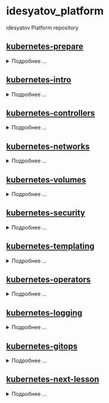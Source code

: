 # idesyatov_platform
idesyatov Platform repository

## [kubernetes-prepare](.github)
<details>
<summary>Подробнее ...</summary>

## Выполнено ДЗ № 1

* Организована структура

```sh
.github
├── PULL_REQUEST_TEMPLATE.md
├── auto_assign.yml
├── labeler.yml
└── workflows
 ├── auto-assign.yml
 ├── labeler.yml
 └── run-tests.yml
```
* Настройка локального окружения:
    + установка minikube
    + подключение k9s-cli
</details>

## [kubernetes-intro](kubernetes-intro)
<details>
<summary>Подробнее ...</summary>

## Выполнено ДЗ № 2

 - [X] Основное ДЗ
 - [X] Задание со *

## В процессе сделано:

- Создан Dockerfile для nginx, который показывает статические файлы из директорий /app внутри контейнера
- Создан web-pod.yaml манифест для образа подготовленного в предыдущем пункте с дополнительным контейнером инициализации
- Создан frontend-pod.yaml который при запуске падает с логом что не найдены переменные окружения для приложения
- Создан frontend-pod-healthy.yaml манифест, который запускает frontend образ. В манифесте установлены значения переменных окружения (деректива env)

## Как запустить проект:

- Скачиваем репозиторий выполнив команду
```sh
mkdir -p ~/Dev/otus-kuber-2023-02/ && cd $_ && \
git clone git@github.com:otus-kuber-2023-02/idesyatov_platform.git && \
git checkout -b kubernetes-intro
```

- Запускаем pod выполнив команду
```sh
kubectl apply -f ./kubernetes-intro/web-pod.yaml
```

- Запускаем pod Выполнив команду
```sh
kubectl apply -f ./kubernetes-intro/frontend-pod-healthy.yaml
```

## Как проверить работоспособность:

### проверка web-pod.yaml
- Проверить что нужный pod web запустился
```sh
kubectl get pod web
```

- Выполнить проброс порта
```sh
kubectl port-forward --address 0.0.0.0 pod/web 8000:8000
```

- Перейти по ссылке http://localhost:8000/index.html

### проверка frontend-pod-healthy.yaml
- Проверить что нужный pod web запустился
```sh
kubectl get pod frontend
```
- Выполнить проброс порта
```sh
kubectl port-forward --address 0.0.0.0 pod/frontend 8080:8080
```

- Перейти по ссылке http://localhost:8080

## PR checklist:
- [X] Выставлен label с темой домашнего задания
</details>

## [kubernetes-controllers](kubernetes-controllers)
<details>
<summary>Подробнее ...</summary>

# Выполнено ДЗ № 3

- [X] Основное ДЗ
- [X] Задание со *

## В процессе сделано:
- Изучены ReplicaSet, Deployment, DaemonSet
- Написаны и протестированы манифесты для работы с данными сущностями

## Как запустить проект:
- Задания для данного занятия описаны отдельными манифестами в директорий **./kubernetes-controllers** для запуска добавить имя манифеста:
```sh
kubectl apply -f ./kubernetes-controllers/[manifest_name.yaml]
```
- Пример запуска и проброса порта:
```sh
kubectl apply -f frontend-deployment.yaml

kubectl port-forward --address 0.0.0.0 deployment/frontend 8080:8080
```

## Как проверить работоспособность:
- Перейти по ссылке http://localhost:8080/

- Перейти по ссылке http://localhost:8080/_healthz

- Перейти по ссылке http://localhost:9100/metrics

## PR checklist:
- [X] Выставлен label с темой домашнего задания

</details>

## [kubernetes-networks](kubernetes-networks)
<details>
<summary>Подробнее ...</summary>

# Выполнено ДЗ № 4

- [X] Основное ДЗ
- [X] Задание со *

## В процессе сделано:
- добавлены probe к сервису web
- создан новый деплоймент для web
- испробованы разные стратегии обновления подов
- создание сервисов с clusterip, loadbalancer
(установка metallb из задания падает с failing to pull image, нужно менять регистри с docker.io на quay.io)
- сделал доступным coredns через metallb балансер
- запущен ingress-controller
## Как запустить проект:
- kubectl -f apply kubernetes-networks/web-deploy.yaml

## Как проверить работоспособность:
- Например, перейти по ссылке http://localhost:8080

## PR checklist:
- [X] Выставлен label с темой домашнего задания

</details>

## [kubernetes-volumes](kubernetes-volumes)
<details>
<summary>Подробнее ...</summary>

# Выполнено ДЗ № 5

- [X] Основное ДЗ
- [X] Задание со *

## В процессе сделано:
- создан statefulset
- создан pvc/pv
- создан secret используемый в pod

## Как запустить проект:
- kubectl apply -f ./kubernetes-volumes/

## Как проверить работоспособность:
- kubectl get statefulsets
- kubectl get pods
- kubectl get pvc
- kubectl get pv
- kubectl exec minio-0 env

## PR checklist:
- [X] Выставлен label с темой домашнего задания

</details>

## [kubernetes-security](kubernetes-security)
<details>
<summary>Подробнее ...</summary>

# Выполнено ДЗ № 6

- [X] Основное ДЗ
- [X] Задание со *

## В процессе сделано:
- написаны манифесты для создания service account
- написали манифесты для создания и назначения ролей RoleBinding / ClusterRole

## Как запустить проект:
- kubectl apply -f ./kubernetes-security/task01/
- kubectl apply -f ./kubernetes-security/task02/
- kubectl apply -f ./kubernetes-security/task03/

## Как проверить работоспособность:
- kubectl get serviceaccounts -n prometheus -o yaml
- kubectl get serviceaccounts -n dev -o yaml
- kubectl get rolebindings -n dev -o yaml


## PR checklist:
- [X] Выставлен label с темой домашнего задания

</details>

## [kubernetes-templating](./kubernetes-templating)
<details>
<summary>Подробнее ...</summary>

# Выполнено ДЗ № 7

- [X] Основное ДЗ
- [ ] Задание со *

## В процессе сделано:
- установка helm
- установка из chart
- создание собственных chart

## Как запустить проект:
- ./kubernetes-templating/repo.sh
- kubectl apply -f ./kubernetes-templating/

## Как проверить работоспособность:
- Например, перейти по ссылке 
```bash
https://*.<IP>.nip.io
```

## PR checklist:
- [X] Выставлен label с темой домашнего задания

</details>

## [kubernetes-operators](./kubernetes-operators)
<details>
<summary>Подробнее ...</summary>

# Выполнено ДЗ №

- [X] Основное ДЗ
- [ ] Задание со *

## В процессе сделано:
- Созданы манифесты для crd

## Как запустить проект:
- kubectl apply -f ./kubernetes-operators

## Как проверить работоспособность:
- kubectl get jobs 

## PR checklist:
- [X] Выставлен label с темой домашнего задания

</details>

## [kubernetes-logging](./kubernetes-logging)
<details>
<summary>Подробнее ...</summary>

# Выполнено ДЗ №

- [X] Основное ДЗ
- [ ] Задание со *

## В процессе сделано:
- Созданы манифесты для crd

## Как запустить проект:
- kubectl apply -f ./kubernetes-logging

## PR checklist:
- [X] Выставлен label с темой домашнего задания

</details>

## [kubernetes-gitops](./)
<details>
<summary>Подробнее ...</summary>

# Выполнено ДЗ №

- [X] Основное ДЗ
- [ ] Задание со *

## В процессе сделано:
- Создан кластер черезв в yandex cloud
- Создан проект gitlab.com для gitops практики
- Выполнены основные задания

## Как запустить проект:
- kubectl apply -f ./kubernetes-gitops

## PR checklist:
- [ ] Выставлен label с темой домашнего задания

</details>

## [kubernetes-next-lesson](./)
<details>
<summary>Подробнее ...</summary>

# Выполнено ДЗ №

- [ ] Основное ДЗ
- [ ] Задание со *

## В процессе сделано:
- Пункт 1
- Пункт 2

## Как запустить проект:
- Например, запустить команду X в директории Y

## Как проверить работоспособность:
- Например, перейти по ссылке http://localhost:8080

## PR checklist:
- [ ] Выставлен label с темой домашнего задания

</details>